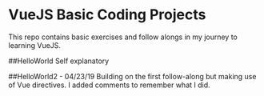 # VueJS Basic Coding Projects
This repo contains basic exercises and follow alongs in my journey to learning VueJS.

##HelloWorld
Self explanatory

##HelloWorld2 - 04/23/19
Building on the first follow-along but making use of Vue directives. I added comments to remember what I did.

